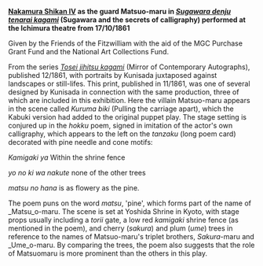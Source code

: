 **[Nakamura Shikan IV](/exhibition/group-21) as the guard Matsuo-maru in _[Sugawara denju tenarai kagami](Group3.htm)_ (Sugawara and the secrets of calligraphy) performed at the Ichimura theatre from 17/10/1861**


Given by the Friends of the Fitzwilliam with the aid of the MGC Purchase Grant Fund and the National Art Collections Fund.

From the series _[Tosei jihitsu kagami](KUN/kun113.htm)_ (Mirror of Contemporary Autographs), published 12/1861, with portraits by Kunisada juxtaposed against landscapes or still-lifes. This print, published in 11/1861, was one of several designed by Kunisada in connection with the same production, three of which are included in this exhibition. Here the villain Matsuo-maru appears in the scene called _Kuruma biki_ (Pulling the carriage apart), which the Kabuki version had added to the original puppet play. The stage setting is conjured up in the _hokku_ poem, signed in imitation of the actor's own calligraphy, which appears to the left on the _tanzaku_ (long poem card) decorated with pine needle and cone motifs:

_Kamigaki ya_  Within the shrine fence

_yo no ki wa nakute_  none of the other trees

_matsu no hana_ is as flowery as the pine.

The poem puns on the word _matsu_, 'pine', which forms part of the name of _Matsu_o-maru. The scene is set at Yoshida Shrine in Kyoto, with stage props usually including a _torii_ gate, a low red _kamigaki_ shrine fence (as mentioned in the poem), and cherry (_sakura_) and plum (_ume_) trees in reference to the names of Matsuo-maru's triplet brothers, _Sakura_-maru and _Ume_o-maru. By comparing the trees, the poem also suggests that the role of Matsuomaru is more prominent than the others in this play.
